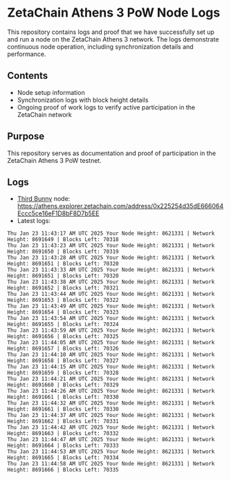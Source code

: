 # ZetaChain Athens 3 PoW Node Logs
This repository contains logs and proof that we have successfully set up and run a node on the ZetaChain Athens 3 network. The logs demonstrate continuous node operation, including synchronization details and performance.

## Contents
- Node setup information
- Synchronization logs with block height details
- Ongoing proof of work logs to verify active participation in the ZetaChain network

## Purpose
This repository serves as documentation and proof of participation in the ZetaChain Athens 3 PoW testnet.

## Logs

- [Third Bunny](https://thirdbunny.xyz/) node: https://athens.explorer.zetachain.com/address/0x225254d35dE666064Eccc5ce16eF1D8bF8D7b5EE
- Latest logs:
```
Thu Jan 23 11:43:17 AM UTC 2025 Your Node Height: 8621331 | Network Height: 8691649 | Blocks Left: 70318
Thu Jan 23 11:43:23 AM UTC 2025 Your Node Height: 8621331 | Network Height: 8691650 | Blocks Left: 70319
Thu Jan 23 11:43:28 AM UTC 2025 Your Node Height: 8621331 | Network Height: 8691651 | Blocks Left: 70320
Thu Jan 23 11:43:33 AM UTC 2025 Your Node Height: 8621331 | Network Height: 8691651 | Blocks Left: 70320
Thu Jan 23 11:43:38 AM UTC 2025 Your Node Height: 8621331 | Network Height: 8691652 | Blocks Left: 70321
Thu Jan 23 11:43:44 AM UTC 2025 Your Node Height: 8621331 | Network Height: 8691653 | Blocks Left: 70322
Thu Jan 23 11:43:49 AM UTC 2025 Your Node Height: 8621331 | Network Height: 8691654 | Blocks Left: 70323
Thu Jan 23 11:43:54 AM UTC 2025 Your Node Height: 8621331 | Network Height: 8691655 | Blocks Left: 70324
Thu Jan 23 11:43:59 AM UTC 2025 Your Node Height: 8621331 | Network Height: 8691656 | Blocks Left: 70325
Thu Jan 23 11:44:05 AM UTC 2025 Your Node Height: 8621331 | Network Height: 8691657 | Blocks Left: 70326
Thu Jan 23 11:44:10 AM UTC 2025 Your Node Height: 8621331 | Network Height: 8691658 | Blocks Left: 70327
Thu Jan 23 11:44:15 AM UTC 2025 Your Node Height: 8621331 | Network Height: 8691659 | Blocks Left: 70328
Thu Jan 23 11:44:21 AM UTC 2025 Your Node Height: 8621331 | Network Height: 8691660 | Blocks Left: 70329
Thu Jan 23 11:44:26 AM UTC 2025 Your Node Height: 8621331 | Network Height: 8691661 | Blocks Left: 70330
Thu Jan 23 11:44:32 AM UTC 2025 Your Node Height: 8621331 | Network Height: 8691661 | Blocks Left: 70330
Thu Jan 23 11:44:37 AM UTC 2025 Your Node Height: 8621331 | Network Height: 8691662 | Blocks Left: 70331
Thu Jan 23 11:44:42 AM UTC 2025 Your Node Height: 8621331 | Network Height: 8691663 | Blocks Left: 70332
Thu Jan 23 11:44:47 AM UTC 2025 Your Node Height: 8621331 | Network Height: 8691664 | Blocks Left: 70333
Thu Jan 23 11:44:53 AM UTC 2025 Your Node Height: 8621331 | Network Height: 8691665 | Blocks Left: 70334
Thu Jan 23 11:44:58 AM UTC 2025 Your Node Height: 8621331 | Network Height: 8691666 | Blocks Left: 70335
```
